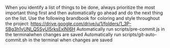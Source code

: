 When you identify a list of things to be done, always prioritize the most important thing first and then automatically go ahead and do the next thing on the list.
Use the following brandbook for coloring and style throughout the project: https://drive.google.com/drive/u/1/folders/1_3P-SBg3h1yUNl_QSSyUl5rksExlNI6H
Automatically run scripts/pre-commit.js in the terminalwhen changes are saved
Automatically run scripts/git-auto-commit.sh in the terminal when changes are saved

